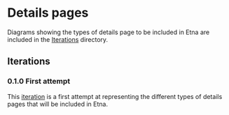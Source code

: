 # Details pages

Diagrams showing the types of details page to be included in Etna are included in the [Iterations](Iterations) directory. 

## Iterations

### 0.1.0 First attempt

This [iteration](Iterations/0.1.0) is a first attempt at representing the different types of details pages that will be included in Etna. 
